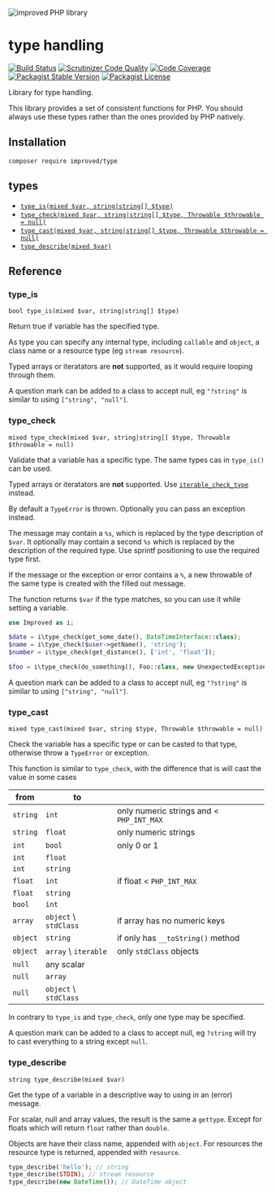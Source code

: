 ![improved PHP library](https://user-images.githubusercontent.com/100821/46372249-e5eb7500-c68a-11e8-801a-2ee57da3e5e3.png)

# type handling

[![Build Status](https://travis-ci.org/improved-php-library/type.svg?branch=master)](https://travis-ci.org/improved-php-library/type)
[![Scrutinizer Code Quality](https://scrutinizer-ci.com/g/improved-php-library/type/badges/quality-score.png?b=master)](https://scrutinizer-ci.com/g/improved-php-library/type/?branch=master)
[![Code Coverage](https://scrutinizer-ci.com/g/improved-php-library/type/badges/coverage.png?b=master)](https://scrutinizer-ci.com/g/improved-php-library/type/?branch=master)
[![Packagist Stable Version](https://img.shields.io/packagist/v/improved/type.svg)](https://packagist.org/packages/improved/type)
[![Packagist License](https://img.shields.io/packagist/l/improved/type.svg)](https://packagist.org/packages/improved/type)

Library for type handling.

This library provides a set of consistent functions for PHP. You should always use these types rather than the ones
provided by PHP natively.

## Installation

    composer require improved/type

## types

* [`type_is(mixed $var, string|string[] $type)`](#type_is)
* [`type_check(mixed $var, string|string[] $type, Throwable $throwable = null)`](#type_check)
* [`type_cast(mixed $var, string|string[] $type, Throwable $throwable = null)`](#type_cast)
* [`type_describe(mixed $var)`](#type_describe)

## Reference

### type_is

    bool type_is(mixed $var, string|string[] $type)
    
Return true if variable has the specified type.

As type you can specify any internal type, including `callable` and `object`, a class name or a resource type (eg
`stream resource`). 

Typed arrays or iteratators are **not** supported, as it would require looping through them.

A question mark can be added to a class to accept null, eg `"?string"` is similar to using `["string", "null"]`.

### type_check

    mixed type_check(mixed $var, string|string[] $type, Throwable $throwable = null)
    
Validate that a variable has a specific type. The same types cas in `type_is()` can be used.

Typed arrays or iteratators are **not** supported. Use
[`iterable_check_type`](https://github.com/improved-php-library/iterable#checktype) instead.

By default a `TypeError` is thrown. Optionally you can pass an exception instead. 

The message may contain a `%s`, which is replaced by the type description of `$var`. It optionally may contain a second
`%s` which is replaced by the description of the required type. Use sprintf positioning to use the required type first.

If the message or the exception or error contains a `%`, a new throwable of the same type is created with the filled
out message.

The function returns `$var` if the type matches, so you can use it while setting a variable.

```php
use Improved as i;

$date = i\type_check(get_some_date(), DateTimeInterface::class);
$name = i\type_check($user->getName(), 'string');
$number = i\type_check(get_distance(), ['int', 'float']);

$foo = i\type_check(do_something(), Foo::class, new UnexpectedException('Wanted %2$s, not %1$s'));
```

A question mark can be added to a class to accept null, eg `"?string"` is similar to using `["string", "null"]`.

### type_cast

    mixed type_cast(mixed $var, string $type, Throwable $throwable = null)

Check the variable has a specific type or can be casted to that type, otherwise throw a `TypeError` or exception.

This function is similar to `type_check`, with the difference that is will cast the value in some cases


| from     | to                    |                                          |
|----------|-----------------------|------------------------------------------|
| `string` | `int`                 | only numeric strings and < `PHP_INT_MAX` |
| `string` | `float`               | only numeric strings                     |
| `int`    | `bool`                | only 0 or 1                              |
| `int`    | `float`               |                                          |
| `int`    | `string`              |                                          |
| `float`  | `int`                 | if float < `PHP_INT_MAX`                 |
| `float`  | `string`              |                                          |
| `bool`   | `int`                 |                                          |
| `array`  | `object` \ `stdClass` | if array has no numeric keys             |
| `object` | `string`              | if only has `__toString()` method        |
| `object` | `array` \ `iterable`  | only `stdClass` objects                  |
| `null`   | any scalar            |                                          |
| `null`   | `array`               |                                          |
| `null`   | `object` \ `stdClass` |                                          |

In contrary to `type_is` and `type_check`, only one type may be specified.

A question mark can be added to a class to accept null, eg `?string` will try to cast everything to a string except
`null`.

### type_describe

    string type_describe(mixed $var)

Get the type of a variable in a descriptive way to using in an (error) message.

For scalar, null and array values, the result is the same a `gettype`. Except for floats which will return `float`
rather than `double`.  

Objects are have their class name, appended with `object`. For resources the resource type is returned, appended with
`resource`.

```php
type_describe('hello'); // string
type_describe(STDIN); // stream resource
type_describe(new DateTime()); // DateTime object
```
